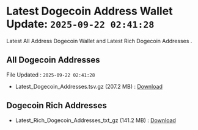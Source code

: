 # Latest Dogecoin Address Wallet Update: `2025-09-22 02:41:28`

Latest All Address Dogecoin Wallet and Latest Rich Dogecoin Addresses .

## All Dogecoin Addresses

File Updated : `2025-09-22 02:41:28`

- Latest_Dogecoin_Addresses.tsv.gz (207.2 MB) : [Download](https://github.com/Pymmdrza/Rich-Address-Wallet/releases/tag/Dogecoin)

## Dogecoin Rich Addresses

- Latest_Rich_Dogecoin_Addresses_txt_gz (141.2 MB) : [Download](https://github.com/Pymmdrza/Rich-Address-Wallet/releases/tag/Dogecoin)
